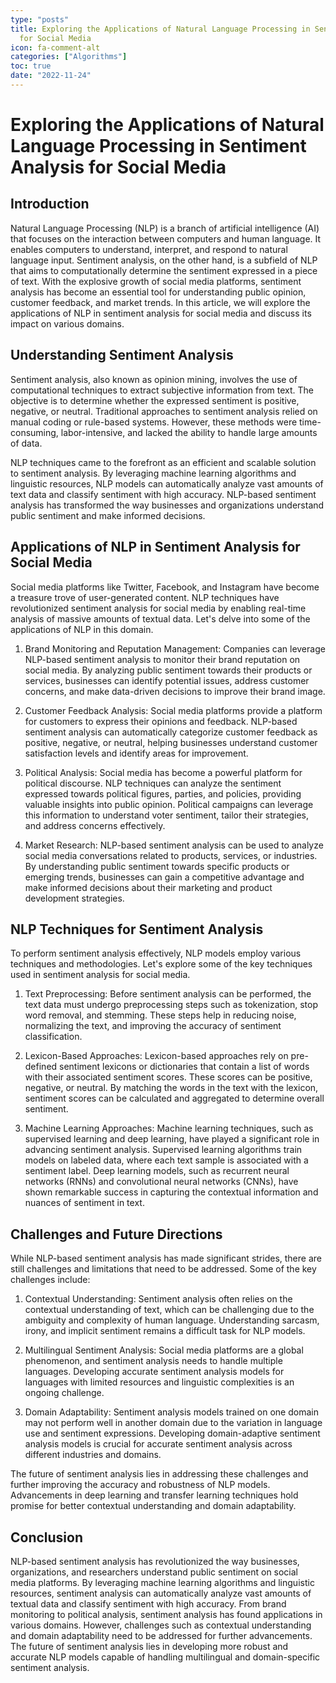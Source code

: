 ```yaml
---
type: "posts"
title: Exploring the Applications of Natural Language Processing in Sentiment Analysis
  for Social Media
icon: fa-comment-alt
categories: ["Algorithms"]
toc: true
date: "2022-11-24"
---
```




# Exploring the Applications of Natural Language Processing in Sentiment Analysis for Social Media

## Introduction

Natural Language Processing (NLP) is a branch of artificial intelligence (AI) that focuses on the interaction between computers and human language. It enables computers to understand, interpret, and respond to natural language input. Sentiment analysis, on the other hand, is a subfield of NLP that aims to computationally determine the sentiment expressed in a piece of text. With the explosive growth of social media platforms, sentiment analysis has become an essential tool for understanding public opinion, customer feedback, and market trends. In this article, we will explore the applications of NLP in sentiment analysis for social media and discuss its impact on various domains.

## Understanding Sentiment Analysis

Sentiment analysis, also known as opinion mining, involves the use of computational techniques to extract subjective information from text. The objective is to determine whether the expressed sentiment is positive, negative, or neutral. Traditional approaches to sentiment analysis relied on manual coding or rule-based systems. However, these methods were time-consuming, labor-intensive, and lacked the ability to handle large amounts of data.

NLP techniques came to the forefront as an efficient and scalable solution to sentiment analysis. By leveraging machine learning algorithms and linguistic resources, NLP models can automatically analyze vast amounts of text data and classify sentiment with high accuracy. NLP-based sentiment analysis has transformed the way businesses and organizations understand public sentiment and make informed decisions.

## Applications of NLP in Sentiment Analysis for Social Media

Social media platforms like Twitter, Facebook, and Instagram have become a treasure trove of user-generated content. NLP techniques have revolutionized sentiment analysis for social media by enabling real-time analysis of massive amounts of textual data. Let's delve into some of the applications of NLP in this domain.

1. Brand Monitoring and Reputation Management: Companies can leverage NLP-based sentiment analysis to monitor their brand reputation on social media. By analyzing public sentiment towards their products or services, businesses can identify potential issues, address customer concerns, and make data-driven decisions to improve their brand image.

2. Customer Feedback Analysis: Social media platforms provide a platform for customers to express their opinions and feedback. NLP-based sentiment analysis can automatically categorize customer feedback as positive, negative, or neutral, helping businesses understand customer satisfaction levels and identify areas for improvement.

3. Political Analysis: Social media has become a powerful platform for political discourse. NLP techniques can analyze the sentiment expressed towards political figures, parties, and policies, providing valuable insights into public opinion. Political campaigns can leverage this information to understand voter sentiment, tailor their strategies, and address concerns effectively.

4. Market Research: NLP-based sentiment analysis can be used to analyze social media conversations related to products, services, or industries. By understanding public sentiment towards specific products or emerging trends, businesses can gain a competitive advantage and make informed decisions about their marketing and product development strategies.

## NLP Techniques for Sentiment Analysis

To perform sentiment analysis effectively, NLP models employ various techniques and methodologies. Let's explore some of the key techniques used in sentiment analysis for social media.

1. Text Preprocessing: Before sentiment analysis can be performed, the text data must undergo preprocessing steps such as tokenization, stop word removal, and stemming. These steps help in reducing noise, normalizing the text, and improving the accuracy of sentiment classification.

2. Lexicon-Based Approaches: Lexicon-based approaches rely on pre-defined sentiment lexicons or dictionaries that contain a list of words with their associated sentiment scores. These scores can be positive, negative, or neutral. By matching the words in the text with the lexicon, sentiment scores can be calculated and aggregated to determine overall sentiment.

3. Machine Learning Approaches: Machine learning techniques, such as supervised learning and deep learning, have played a significant role in advancing sentiment analysis. Supervised learning algorithms train models on labeled data, where each text sample is associated with a sentiment label. Deep learning models, such as recurrent neural networks (RNNs) and convolutional neural networks (CNNs), have shown remarkable success in capturing the contextual information and nuances of sentiment in text.

## Challenges and Future Directions

While NLP-based sentiment analysis has made significant strides, there are still challenges and limitations that need to be addressed. Some of the key challenges include:

1. Contextual Understanding: Sentiment analysis often relies on the contextual understanding of text, which can be challenging due to the ambiguity and complexity of human language. Understanding sarcasm, irony, and implicit sentiment remains a difficult task for NLP models.

2. Multilingual Sentiment Analysis: Social media platforms are a global phenomenon, and sentiment analysis needs to handle multiple languages. Developing accurate sentiment analysis models for languages with limited resources and linguistic complexities is an ongoing challenge.

3. Domain Adaptability: Sentiment analysis models trained on one domain may not perform well in another domain due to the variation in language use and sentiment expressions. Developing domain-adaptive sentiment analysis models is crucial for accurate sentiment analysis across different industries and domains.

The future of sentiment analysis lies in addressing these challenges and further improving the accuracy and robustness of NLP models. Advancements in deep learning and transfer learning techniques hold promise for better contextual understanding and domain adaptability.

## Conclusion

NLP-based sentiment analysis has revolutionized the way businesses, organizations, and researchers understand public sentiment on social media platforms. By leveraging machine learning algorithms and linguistic resources, sentiment analysis can automatically analyze vast amounts of textual data and classify sentiment with high accuracy. From brand monitoring to political analysis, sentiment analysis has found applications in various domains. However, challenges such as contextual understanding and domain adaptability need to be addressed for further advancements. The future of sentiment analysis lies in developing more robust and accurate NLP models capable of handling multilingual and domain-specific sentiment analysis.